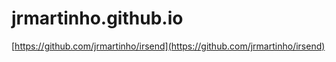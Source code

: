 # jrmartinho.github.io

[https://github.com/jrmartinho/irsend](https://github.com/jrmartinho/irsend)
